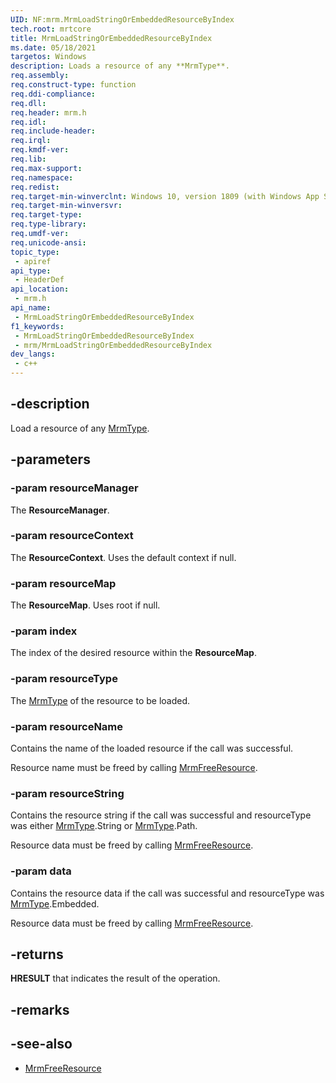 ```yaml
---
UID: NF:mrm.MrmLoadStringOrEmbeddedResourceByIndex
tech.root: mrtcore 
title: MrmLoadStringOrEmbeddedResourceByIndex
ms.date: 05/18/2021 
targetos: Windows
description: Loads a resource of any **MrmType**.
req.assembly: 
req.construct-type: function
req.ddi-compliance: 
req.dll: 
req.header: mrm.h
req.idl: 
req.include-header: 
req.irql: 
req.kmdf-ver: 
req.lib: 
req.max-support: 
req.namespace: 
req.redist: 
req.target-min-winverclnt: Windows 10, version 1809 (with Windows App SDK 0.5 or later) 
req.target-min-winversvr: 
req.target-type: 
req.type-library: 
req.umdf-ver: 
req.unicode-ansi: 
topic_type:
 - apiref
api_type:
 - HeaderDef
api_location:
 - mrm.h
api_name:
 - MrmLoadStringOrEmbeddedResourceByIndex
f1_keywords:
 - MrmLoadStringOrEmbeddedResourceByIndex
 - mrm/MrmLoadStringOrEmbeddedResourceByIndex
dev_langs:
 - c++
---
```


## -description

Load a resource of any [MrmType](ne-mrm-mrmtype.md).

## -parameters

### -param resourceManager

The **ResourceManager**.

### -param resourceContext

The **ResourceContext**. Uses the default context if null.

### -param resourceMap

The **ResourceMap**. Uses root if null.

### -param index

The index of the desired resource within the **ResourceMap**.

### -param resourceType

The [MrmType](ne-mrm-mrmtype.md) of the resource to be loaded.

### -param resourceName

Contains the name of the loaded resource if the call was successful.

Resource name must be freed by calling [MrmFreeResource](nf-mrm-mrmfreeresource.md).

### -param resourceString

Contains the resource string if the call was successful and resourceType was either [MrmType](ne-mrm-mrmtype.md).String or [MrmType](ne-mrm-mrmtype.md).Path.

Resource data must be freed by calling [MrmFreeResource](nf-mrm-mrmfreeresource.md).

### -param data

Contains the resource data if the call was successful and resourceType was [MrmType](ne-mrm-mrmtype.md).Embedded.

Resource data must be freed by calling [MrmFreeResource](nf-mrm-mrmfreeresource.md).

## -returns

**HRESULT** that indicates the result of the operation.

## -remarks

## -see-also

- [MrmFreeResource](nf-mrm-mrmfreeresource.md)

